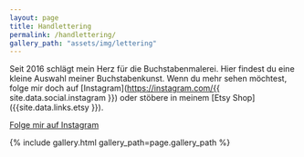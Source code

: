 ```yaml
---
layout: page
title: Handlettering
permalink: /handlettering/
gallery_path: "assets/img/lettering"
---
```


Seit 2016 schlägt mein Herz für die Buchstabenmalerei. Hier findest du eine
kleine Auswahl meiner Buchstabenkunst. Wenn du mehr sehen möchtest, folge mir
doch auf [Instagram](https://instagram.com/{{ site.data.social.instagram }})
oder stöbere in meinem [Etsy Shop]({{site.data.links.etsy }}).

<a class="button" href="https://instagram.com/{{ site.data.social.instagram }}" target="_blank">
  <i class="fa fa-instagram fa-fw"></i> Folge mir auf Instagram
</a>

{% include gallery.html gallery_path=page.gallery_path %}
